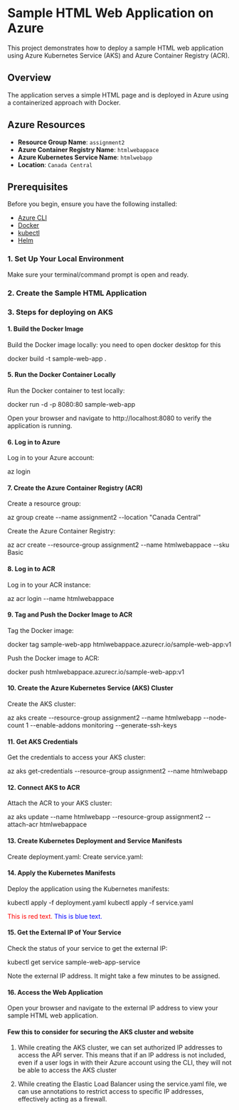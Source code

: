 # Sample HTML Web Application on Azure

This project demonstrates how to deploy a sample HTML web application using Azure Kubernetes Service (AKS) and Azure Container Registry (ACR).

## Overview

The application serves a simple HTML page and is deployed in Azure using a containerized approach with Docker.

## Azure Resources

- **Resource Group Name**: `assignment2`
- **Azure Container Registry Name**: `htmlwebappace`
- **Azure Kubernetes Service Name**: `htmlwebapp`
- **Location**: `Canada Central`

## Prerequisites

Before you begin, ensure you have the following installed:

- [Azure CLI](https://learn.microsoft.com/en-us/cli/azure/install-azure-cli)
- [Docker](https://www.docker.com/products/docker-desktop/)
- [kubectl](https://kubernetes.io/docs/tasks/tools/install-kubectl/)
- [Helm](https://helm.sh/docs/intro/install/)



### 1. Set Up Your Local Environment

Make sure your terminal/command prompt is open and ready.

### 2. Create the Sample HTML Application

### 3. Steps for deploying on AKS


####  1. Build the Docker Image
Build the Docker image locally:
you need to open docker desktop for this

docker build -t sample-web-app .

####  5. Run the Docker Container Locally
Run the Docker container to test locally:

docker run -d -p 8080:80 sample-web-app

Open your browser and navigate to http://localhost:8080 to verify the application is running.

#### 6. Log in to Azure
Log in to your Azure account:

az login

#### 7. Create the Azure Container Registry (ACR)
Create a resource group:

az group create --name assignment2 --location "Canada Central"

Create the Azure Container Registry:


az acr create --resource-group assignment2 --name htmlwebappace --sku Basic

#### 8. Log in to ACR
Log in to your ACR instance:

az acr login --name htmlwebappace


#### 9. Tag and Push the Docker Image to ACR

Tag the Docker image:

docker tag sample-web-app htmlwebappace.azurecr.io/sample-web-app:v1

Push the Docker image to ACR:

docker push htmlwebappace.azurecr.io/sample-web-app:v1

#### 10. Create the Azure Kubernetes Service (AKS) Cluster
Create the AKS cluster:

az aks create --resource-group assignment2 --name htmlwebapp --node-count 1 --enable-addons monitoring --generate-ssh-keys

#### 11. Get AKS Credentials
Get the credentials to access your AKS cluster:

az aks get-credentials --resource-group assignment2 --name htmlwebapp

#### 12. Connect AKS to ACR
Attach the ACR to your AKS cluster:


az aks update --name htmlwebapp --resource-group assignment2 --attach-acr htmlwebappace

#### 13. Create Kubernetes Deployment and Service Manifests
Create deployment.yaml:
Create service.yaml:

#### 14. Apply the Kubernetes Manifests
Deploy the application using the Kubernetes manifests:

kubectl apply -f deployment.yaml
kubectl apply -f service.yaml

<span style="color:red">This is red text.</span>
<span style="color:blue">This is blue text.</span>

#### 15. Get the External IP of Your Service
Check the status of your service to get the external IP:

kubectl get service sample-web-app-service

Note the external IP address. It might take a few minutes to be assigned.

#### 16. Access the Web Application
Open your browser and navigate to the external IP address to view your sample HTML web application.

#### Few this to consider for securing the AKS cluster and website

1. While creating the AKS cluster, we can set authorized IP addresses to access the API server. This means that if an IP address is not included, even if a user logs in with their Azure account using the CLI, they will not be able to access the AKS cluster

2. While creating the Elastic Load Balancer using the service.yaml file, we can use annotations to restrict access to specific IP addresses, effectively acting as a firewall.
